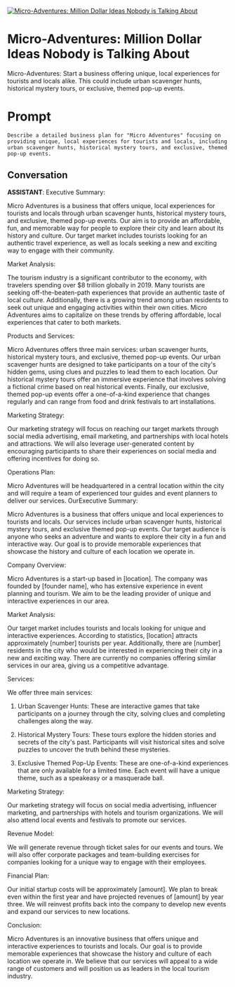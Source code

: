 
[![Micro-Adventures: Million Dollar Ideas Nobody is Talking About](https://flow-prompt-covers.s3.us-west-1.amazonaws.com/icon/vintage/vint_8.png)]()
# Micro-Adventures: Million Dollar Ideas Nobody is Talking About 
Micro-Adventures: Start a business offering unique, local experiences for tourists and locals alike. This could include urban scavenger hunts, historical mystery tours, or exclusive, themed pop-up events.

# Prompt

```
Describe a detailed business plan for "Micro Adventures" focusing on providing unique, local experiences for tourists and locals, including urban scavenger hunts, historical mystery tours, and exclusive, themed pop-up events.
```

## Conversation

**ASSISTANT**: Executive Summary:



Micro Adventures is a business that offers unique, local experiences for tourists and locals through urban scavenger hunts, historical mystery tours, and exclusive, themed pop-up events. Our aim is to provide an affordable, fun, and memorable way for people to explore their city and learn about its history and culture. Our target market includes tourists looking for an authentic travel experience, as well as locals seeking a new and exciting way to engage with their community.



Market Analysis:



The tourism industry is a significant contributor to the economy, with travelers spending over $8 trillion globally in 2019. Many tourists are seeking off-the-beaten-path experiences that provide an authentic taste of local culture. Additionally, there is a growing trend among urban residents to seek out unique and engaging activities within their own cities. Micro Adventures aims to capitalize on these trends by offering affordable, local experiences that cater to both markets.



Products and Services:



Micro Adventures offers three main services: urban scavenger hunts, historical mystery tours, and exclusive, themed pop-up events. Our urban scavenger hunts are designed to take participants on a tour of the city's hidden gems, using clues and puzzles to lead them to each location. Our historical mystery tours offer an immersive experience that involves solving a fictional crime based on real historical events. Finally, our exclusive, themed pop-up events offer a one-of-a-kind experience that changes regularly and can range from food and drink festivals to art installations.



Marketing Strategy:



Our marketing strategy will focus on reaching our target markets through social media advertising, email marketing, and partnerships with local hotels and attractions. We will also leverage user-generated content by encouraging participants to share their experiences on social media and offering incentives for doing so.



Operations Plan:



Micro Adventures will be headquartered in a central location within the city and will require a team of experienced tour guides and event planners to deliver our services. OurExecutive Summary:



Micro Adventures is a business that offers unique and local experiences to tourists and locals. Our services include urban scavenger hunts, historical mystery tours, and exclusive themed pop-up events. Our target audience is anyone who seeks an adventure and wants to explore their city in a fun and interactive way. Our goal is to provide memorable experiences that showcase the history and culture of each location we operate in.



Company Overview:



Micro Adventures is a start-up based in [location]. The company was founded by [founder name], who has extensive experience in event planning and tourism. We aim to be the leading provider of unique and interactive experiences in our area.



Market Analysis:



Our target market includes tourists and locals looking for unique and interactive experiences. According to statistics, [location] attracts approximately [number] tourists per year. Additionally, there are [number] residents in the city who would be interested in experiencing their city in a new and exciting way. There are currently no companies offering similar services in our area, giving us a competitive advantage.



Services:



We offer three main services:

1. Urban Scavenger Hunts: These are interactive games that take participants on a journey through the city, solving clues and completing challenges along the way.

2. Historical Mystery Tours: These tours explore the hidden stories and secrets of the city's past. Participants will visit historical sites and solve puzzles to uncover the truth behind these mysteries.

3. Exclusive Themed Pop-Up Events: These are one-of-a-kind experiences that are only available for a limited time. Each event will have a unique theme, such as a speakeasy or a masquerade ball.



Marketing Strategy:



Our marketing strategy will focus on social media advertising, influencer marketing, and partnerships with hotels and tourism organizations. We will also attend local events and festivals to promote our services.



Revenue Model:



We will generate revenue through ticket sales for our events and tours. We will also offer corporate packages and team-building exercises for companies looking for a unique way to engage with their employees.



Financial Plan:



Our initial startup costs will be approximately [amount]. We plan to break even within the first year and have projected revenues of [amount] by year three. We will reinvest profits back into the company to develop new events and expand our services to new locations.



Conclusion:



Micro Adventures is an innovative business that offers unique and interactive experiences to tourists and locals. Our goal is to provide memorable experiences that showcase the history and culture of each location we operate in. We believe that our services will appeal to a wide range of customers and will position us as leaders in the local tourism industry.


